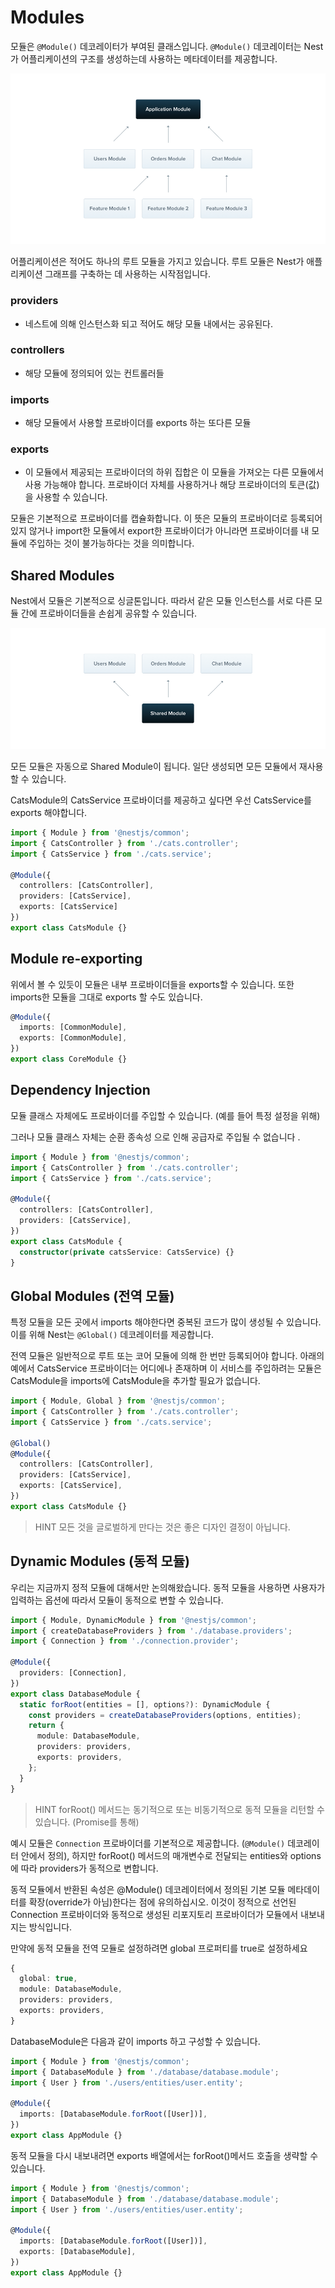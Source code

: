 # Modules

모듈은 `@Module()` 데코레이터가 부여된 클래스입니다. `@Module()` 데코레이터는 Nest가 어플리케이션의 구조를 생성하는데 사용하는 메타데이터를 제공합니다.

![img.png](../image/module1.png)

어플리케이션은 적어도 하나의 루트 모듈을 가지고 있습니다. 루트 모듈은 Nest가 애플리케이션 그래프를 구축하는 데 사용하는 시작점입니다. 

### providers

- 네스트에 의해 인스턴스화 되고 적어도 해당 모듈 내에서는 공유된다.

### controllers

- 해당 모듈에 정의되어 있는 컨트롤러들 

### imports

- 해당 모듈에서 사용할 프로바이더를 exports 하는 또다른 모듈 

### exports

- 이 모듈에서 제공되는 프로바이더의 하위 집합은 이 모듈을 가져오는 다른 모듈에서 사용 가능해야 합니다. 프로바이더 자체를 사용하거나 해당 프로바이더의 토큰(값)을 사용할 수 있습니다.

모듈은 기본적으로 프로바이더를 캡슐화합니다. 이 뜻은 모듈의 프로바이더로 등록되어 있지 않거나 import한 모듈에서 export한 프로바이더가 아니라면 프로바이더를 내 모듈에 주입하는 것이 불가능하다는 것을 의미합니다.


## Shared Modules

Nest에서 모듈은 기본적으로 싱글톤입니다. 따라서 같은 모듈 인스턴스를 서로 다른 모듈 간에 프로바이더들을 손쉽게 공유할 수 있습니다.

![img_1.png](../image/module2.png)

모든 모듈은 자동으로 Shared Module이 됩니다. 일단 생성되면 모든 모듈에서 재사용할 수 있습니다.

CatsModule의 CatsService 프로바이더를 제공하고 싶다면 우선 CatsService를 exports 해야합니다.

```typescript
import { Module } from '@nestjs/common';
import { CatsController } from './cats.controller';
import { CatsService } from './cats.service';

@Module({
  controllers: [CatsController],
  providers: [CatsService],
  exports: [CatsService]
})
export class CatsModule {}
```

## Module re-exporting

위에서 볼 수 있듯이 모듈은 내부 프로바이더들을 exports할 수 있습니다. 또한 imports한 모듈을 그대로 exports 할 수도 있습니다.

```typescript
@Module({
  imports: [CommonModule],
  exports: [CommonModule],
})
export class CoreModule {}

```

## Dependency Injection

모듈 클래스 자체에도 프로바이더를 주입할 수 있습니다. (예를 들어 특정 설정을 위해)

그러나 모듈 클래스 자체는 순환 종속성 으로 인해 공급자로 주입될 수 없습니다 .

```typescript
import { Module } from '@nestjs/common';
import { CatsController } from './cats.controller';
import { CatsService } from './cats.service';

@Module({
  controllers: [CatsController],
  providers: [CatsService],
})
export class CatsModule {
  constructor(private catsService: CatsService) {}
}
```

## Global Modules (전역 모듈)

특정 모듈을 모든 곳에서 imports 해야한다면 중복된 코드가 많이 생성될 수 있습니다. 이를 위해 Nest는 `@Global()` 데코레이터를 제공합니다.

전역 모듈은 일반적으로 루트 또는 코어 모듈에 의해 한 번만 등록되어야 합니다. 아래의 예에서 CatsService 프로바이더는 어디에나 존재하며 이 서비스를 주입하려는 모듈은 CatsModule을 imports에 CatsModule을 추가할 필요가 없습니다.

```typescript
import { Module, Global } from '@nestjs/common';
import { CatsController } from './cats.controller';
import { CatsService } from './cats.service';

@Global()
@Module({
  controllers: [CatsController],
  providers: [CatsService],
  exports: [CatsService],
})
export class CatsModule {}
```
> HINT
> 모든 것을 글로벌하게 만다는 것은 좋은 디자인 결정이 아닙니다.

## Dynamic Modules (동적 모듈)

우리는 지금까지 정적 모듈에 대해서만 논의해왔습니다.
동적 모듈을 사용하면 사용자가 입력하는 옵션에 따라서 모듈이 동적으로 변할 수 있습니다.


```typescript
import { Module, DynamicModule } from '@nestjs/common';
import { createDatabaseProviders } from './database.providers';
import { Connection } from './connection.provider';

@Module({
  providers: [Connection],
})
export class DatabaseModule {
  static forRoot(entities = [], options?): DynamicModule {
    const providers = createDatabaseProviders(options, entities);
    return {
      module: DatabaseModule,
      providers: providers,
      exports: providers,
    };
  }
}
```

> HINT
> forRoot() 메서드는 동기적으로 또는 비동기적으로 동적 모듈을 리턴할 수 있습니다. (Promise를 통해)

예시 모듈은 `Connection` 프로바이더를 기본적으로 제공합니다. (`@Module()` 데코레이터 안에서 정의), 하지만 forRoot() 메서드의 매개변수로 전달되는 entities와 options에 따라 providers가 동적으로 변합니다. 

동적 모듈에서 반환된 속성은 @Module() 데코레이터에서 정의된 기본 모듈 메타데이터를 확장(override가 아님)한다는 점에 유의하십시오. 이것이 정적으로 선언된 Connection 프로바이더와 동적으로 생성된 리포지토리 프로바이더가 모듈에서 내보내지는 방식입니다.

만약에 동적 모듈을 전역 모듈로 설정하려면 global 프로퍼티를 true로 설정하세요

```typescript
{
  global: true,
  module: DatabaseModule,
  providers: providers,
  exports: providers,
}
```

DatabaseModule은 다음과 같이 imports 하고 구성할 수 있습니다.

```typescript
import { Module } from '@nestjs/common';
import { DatabaseModule } from './database/database.module';
import { User } from './users/entities/user.entity';

@Module({
  imports: [DatabaseModule.forRoot([User])],
})
export class AppModule {}
```

동적 모듈을 다시 내보내려면 exports 배열에서는 forRoot()메서드 호출을 생략할 수 있습니다.

```typescript
import { Module } from '@nestjs/common';
import { DatabaseModule } from './database/database.module';
import { User } from './users/entities/user.entity';

@Module({
  imports: [DatabaseModule.forRoot([User])],
  exports: [DatabaseModule],
})
export class AppModule {}
```

